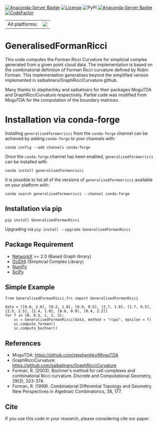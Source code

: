 [![Anaconda-Server Badge](https://anaconda.org/conda-forge/generalisedformanricci/badges/installer/conda.svg)](https://conda.anaconda.org/conda-forge)
[![License](https://img.shields.io/badge/License-Apache%202.0-blue.svg)](https://opensource.org/licenses/Apache-2.0) 
![PyPI](https://img.shields.io/pypi/v/GeneralisedFormanRicci?) 
[![Anaconda-Server Badge](https://anaconda.org/conda-forge/generalisedformanricci/badges/downloads.svg)](https://anaconda.org/conda-forge/generalisedformanricci)
[![CodeFactor](https://www.codefactor.io/repository/github/expectozjj/generalisedformanricci/badge/master)](https://www.codefactor.io/repository/github/expectozjj/generalisedformanricci/overview/master)

<table><tr><td>All platforms:</td>
    <td>
      <a href="https://dev.azure.com/conda-forge/feedstock-builds/_build/latest?definitionId=11012&branchName=master">
        <img src="https://dev.azure.com/conda-forge/feedstock-builds/_apis/build/status/generalisedformanricci-feedstock?branchName=master">
      </a>
    </td>
  </tr>
</table>

# GeneralisedFormanRicci
This code computes the Forman Ricci Curvature for simplicial complex generated from a given point cloud data. The implementation is based on the combinatorial definition of Forman Ricci curvature defined by Robin Forman. This implementation generalises beyond the simplified version implemented in saibalmars/GraphRicciCurvature github.

Many thanks to stephenhky and saibalmars for their packages MoguTDA and GraphRicciCurvature respectively. 
Partial code was modified from MoguTDA for the computation of the boundary matrices. 

Installation via conda-forge
=================================

Installing `generalisedformanricci` from the `conda-forge` channel can be achieved by adding `conda-forge` to your channels with:

```
conda config --add channels conda-forge
```

Once the `conda-forge` channel has been enabled, `generalisedformanricci` can be installed with:

```
conda install generalisedformanricci
```

It is possible to list all of the versions of `generalisedformanricci` available on your platform with:

```
conda search generalisedformanricci --channel conda-forge
```

## Installation via pip

`pip install GeneralisedFormanRicci`

Upgrading via `pip install --upgrade GeneralisedFormanRicci`

## Package Requirement

* [NetworkX](https://github.com/networkx/networkx) >= 2.0 (Based Graph library)
* [GUDHI](https://github.com/GUDHI) (Simplicial Complex Library)
* [NumPy](https://github.com/numpy/numpy)
* [SciPy](https://github.com/scipy/scipy)

## Simple Example

```
from GeneralisedFormanRicci.frc import GeneralisedFormanRicci

data = [[0.8, 2.6], [0.2, 1.0], [0.9, 0.5], [2.7, 1.8], [1.7, 0.5], [2.5, 2.5], [2.4, 1.0], [0.6, 0.9], [0.4, 2.2]]
for f in [0, 0.5, 1, 2, 3]:
    sc = GeneralisedFormanRicci(data, method = "rips", epsilon = f)
    sc.compute_forman()
    sc.compute_bochner()
```

## References
* MoguTDA: https://github.com/stephenhky/MoguTDA
* GraphRicciCurvature: https://github.com/saibalmars/GraphRicciCurvature
* Forman, R. (2003). Bochner's method for cell complexes and combinatorial Ricci curvature. Discrete and Computational Geometry, 29(3), 323-374.
* Forman, R. (1999). Combinatorial Differential Topology and Geometry. New Perspectives in Algebraic Combinatorics, 38, 177.

## Cite 
If you use this code in your research, please considering cite our paper:
